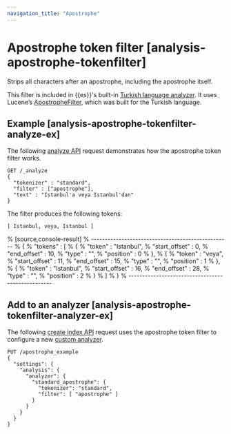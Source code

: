 ```yaml
---
navigation_title: "Apostrophe"
---
```


# Apostrophe token filter [analysis-apostrophe-tokenfilter]


Strips all characters after an apostrophe, including the apostrophe itself.

This filter is included in {{es}}'s built-in [Turkish language analyzer](analysis-lang-analyzer.md#turkish-analyzer). It uses Lucene’s [ApostropheFilter](https://lucene.apache.org/core/10_1_0/analysis/common/org/apache/lucene/analysis/tr/ApostropheFilter.md), which was built for the Turkish language.

## Example [analysis-apostrophe-tokenfilter-analyze-ex]

The following [analyze API](indices-analyze.md) request demonstrates how the apostrophe token filter works.

```console
GET /_analyze
{
  "tokenizer" : "standard",
  "filter" : ["apostrophe"],
  "text" : "Istanbul'a veya Istanbul'dan"
}
```

The filter produces the following tokens:

```text
[ Istanbul, veya, Istanbul ]
```

% [source,console-result]
% --------------------------------------------------
% {
%   "tokens" : [
%     {
%       "token" : "Istanbul",
%       "start_offset" : 0,
%       "end_offset" : 10,
%       "type" : "<ALPHANUM>",
%       "position" : 0
%     },
%     {
%       "token" : "veya",
%       "start_offset" : 11,
%       "end_offset" : 15,
%       "type" : "<ALPHANUM>",
%       "position" : 1
%     },
%     {
%       "token" : "Istanbul",
%       "start_offset" : 16,
%       "end_offset" : 28,
%       "type" : "<ALPHANUM>",
%       "position" : 2
%     }
%   ]
% }
% --------------------------------------------------


## Add to an analyzer [analysis-apostrophe-tokenfilter-analyzer-ex]

The following [create index API](indices-create-index.md) request uses the apostrophe token filter to configure a new [custom analyzer](analysis-custom-analyzer.md).

```console
PUT /apostrophe_example
{
  "settings": {
    "analysis": {
      "analyzer": {
        "standard_apostrophe": {
          "tokenizer": "standard",
          "filter": [ "apostrophe" ]
        }
      }
    }
  }
}
```


